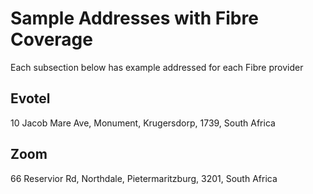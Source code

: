# Sample Addresses with Fibre Coverage

Each subsection below has example addressed for each Fibre provider

## Evotel	

10 Jacob Mare Ave, Monument, Krugersdorp, 1739, South Africa

## Zoom	

66 Reservior Rd, Northdale, Pietermaritzburg, 3201, South Africa
 
